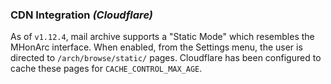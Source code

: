### CDN Integration *(Cloudflare)*

As of `v1.12.4`, mail archive supports a "Static Mode" which resembles the MHonArc interface.
When enabled, from the Settings menu, the user is directed to `/arch/browse/static/` pages.
Cloudflare has been configured to cache these pages for `CACHE_CONTROL_MAX_AGE`.